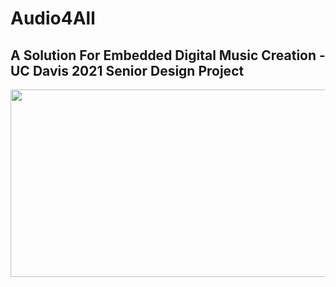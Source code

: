 # Audio4All
## A Solution For Embedded Digital Music Creation - UC Davis 2021 Senior Design Project

<p align="center">
  <img width="800" height="300" src="https://cdn.discordapp.com/attachments/786465662640848901/832383795440648242/Audio4AllFinal.png">
</p>

